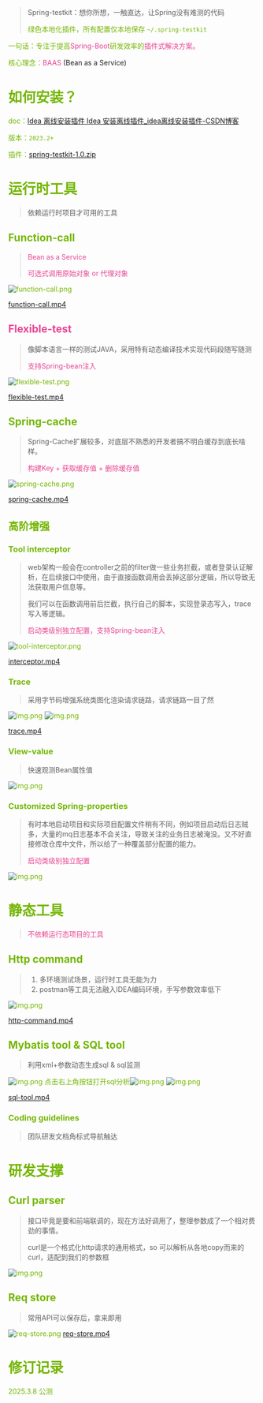 > Spring-testkit：想你所想，一触直达，让Spring没有难测的代码
>
> <font style="color:#74B602;">绿色本地化插件，所有配置仅本地保存 `~/.spring-testkit`
>

一句话：专注于提高<font style="color:rgb(230, 69, 147);">Spring-Boot</font>研发效率的<font style="color:rgb(230, 69, 147);">插件式解决方案。</font>

核心理念：<font style="color:rgb(230, 69, 147);">BAAS </font><font style="color:rgb(34, 33, 36);">(Bean as a Service)</font>

# 如何安装？
doc：[Idea 离线安装插件 Idea 安装离线插件_idea离线安装插件-CSDN博客](https://blog.csdn.net/HaHa_Sir/article/details/125086022)

版本：`2023.2+`

插件：[spring-testkit-1.0.zip](spring-testkit-1.0.zip)

# 运行时工具
> 依赖运行时项目才可用的工具
>

## Function-call
> <font style="color:rgb(230, 69, 147);">Bean as a Service </font>
>
> <font style="color:rgb(230, 69, 147);">可选式调用原始对象 or 代理对象</font>

![function-call.png](function-call.png)

[function-call.mp4](function-call.mp4)

## <font style="color:rgb(230, 69, 147);">Flexible-test</font>
> 像脚本语言一样的测试JAVA，采用特有动态编译技术实现代码段随写随测
>
> <font style="color:rgb(230, 69, 147);">支持Spring-bean注入</font>

![flexible-test.png](flexible-test.png)

[flexible-test.mp4](flexible-test.mp4)

## Spring-cache
> Spring-Cache扩展较多，对底层不熟悉的开发者搞不明白缓存到底长啥样。
>
> <font style="color:rgb(230, 69, 147);">构建Key + 获取缓存值 + 删除缓存值</font>

![spring-cache.png](spring-cache.png)

[spring-cache.mp4](spring-cache.mp4)

## 高阶增强
### Tool interceptor
> web架构一般会在controller之前的filter做一些业务拦截，或者登录认证解析，在后续接口中使用，由于直接函数调用会丢掉这部分逻辑，所以导致无法获取用户信息等。
>
> 我们可以在函数调用前后拦截，执行自己的脚本，实现登录态写入，trace写入等逻辑。
>
> <font style="color:rgb(230, 69, 147);">启动类级别独立配置，支持Spring-bean注入</font>

![tool-interceptor.png](tool-interceptor.png)

[interceptor.mp4](tool-interceptor.mp4)

### Trace
> 采用字节码增强系统类图化渲染请求链路，请求链路一目了然
>
![img.png](trace1.png)
![img.png](trace2.png)

[trace.mp4](trace.mp4)

### View-value
> 快速观测Bean属性值
>
![img.png](view-value.png)

### Customized Spring-properties
> 有时本地启动项目和实际项目配置文件稍有不同，例如项目启动后日志贼多，大量的mq日志基本不会关注，导致关注的业务日志被淹没。又不好直接修改仓库中文件，所以给了一种覆盖部分配置的能力。
>
> <font style="color:rgb(230, 69, 147);">启动类级别独立配置</font>

![img.png](customized-properties.png)

# 静态工具
> <font style="color:rgb(230, 69, 147);">不依赖运行态项目的工具</font>


## Http command
> 1. 多环境测试场景，运行时工具无能为力
> 2. postman等工具无法融入IDEA编码环境，手写参数效率低下

![img.png](http-command.png)

[http-command.mp4](http-command.mp4)

## Mybatis tool & SQL tool
> 利用xml+参数动态生成sql  & sql监测

![img.png](sql-tool1.png)
点击右上角按钮打开sql分析![img.png](sql-tool2.png)
![img.png](sql-tool3.png)

[sql-tool.mp4](sql-tool.mp4)

### Coding guidelines
> 团队研发文档角标式导航触达
>

# 研发支撑
## Curl parser
> 接口毕竟是要和前端联调的，现在方法好调用了，整理参数成了一个相对费劲的事情。
>
> curl是一个格式化http请求的通用格式，so 可以解析从各地copy而来的curl，适配到我们的参数框
>

![img.png](curl-parser.png)
## Req store
> 常用API可以保存后，拿来即用
> 
![req-store.png](req-store.png)
[req-store.mp4](req-store.mp4)

# 修订记录
2025.3.8 公测

